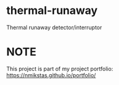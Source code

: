 # thermal-runaway
Thermal runaway detector/interruptor

# NOTE
This project is part of my project portfolio: https://nmikstas.github.io/portfolio/
